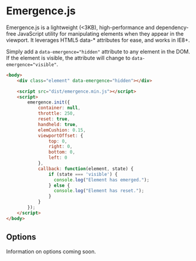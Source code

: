 # Emergence.js
Emergence.js is a lightweight (<3KB), high-performance and dependency-free JavaScript utility for manipulating elements when they appear in the viewport. It leverages HTML5 data-* attributes for ease, and works in IE8+.

Simply add a `data-emergence="hidden"` attribute to any element in the DOM. If the element is visible, the attribute will change to `data-emergence="visible"`.

```html
<body>
	<div class="element" data-emergence="hidden"></div>

	<script src="dist/emergence.min.js"></script>
	<script>
		emergence.init({
			container: null,
			throttle: 250,
			reset: true,
			handheld: true,
			elemCushion: 0.15,
			viewportOffset: {
				top: 0,
				right: 0,
				bottom: 0,
				left: 0
			},
			callback: function(element, state) {
			    if (state === 'visible') {
			      console.log("Element has emerged.");
			    } else {
			      console.log("Element has reset.");
			    }
			}
		});
	</script>
</body>
```

## Options
Information on options coming soon.

